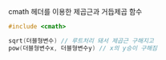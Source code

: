 cmath 헤더를 이용한 제곱근과 거듭제곱 함수

```C++
#include <cmath>

sqrt(더블형변수) // 루트처리 돼서 제곱근 구해지고
pow(더블형변수x, 더블형변수y) // x의 y승이 구해짐
```
